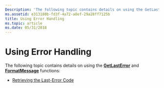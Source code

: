 ```yaml
---
Description: 'The following topic contains details on using the GetLastError and FormatMessage functions: Retrieving the Last-Error Code'
ms.assetid: e313180b-fd3f-4a72-a8ef-29a28ff7125b
title: Using Error Handling
ms.topic: article
ms.date: 05/31/2018
---
```


# Using Error Handling

The following topic contains details on using the [**GetLastError**](https://msdn.microsoft.com/library/ms679360(v=VS.85).aspx) and [**FormatMessage**](/windows/desktop/api/WinBase/nf-winbase-formatmessage) functions:

-   [Retrieving the Last-Error Code](retrieving-the-last-error-code.md)

 

 



